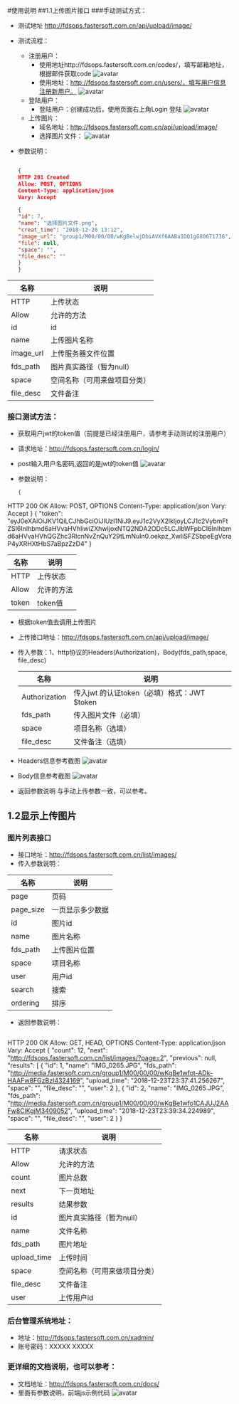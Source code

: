 #使用说明
##1.1上传图片接口
###手动测试方式：
- 测试地址 http://fdsops.fastersoft.com.cn/api/upload/image/
- 测试流程：
  - 注册用户： 
	 - 使用地址http://fdsops.fastersoft.com.cn/codes/，填写邮箱地址，根据邮件获取code
	 ![avatar](https://media.fastersoft.com.cn/group1/M00/00/00/wKgBelwjC8KAQ9bHAAAyFDccYUQ2031539)
	 - 使用地址：http://fdsops.fastersoft.com.cn/users/，填写用户信息注册新用户。
	 ![avatar](https://media.fastersoft.com.cn/group1/M00/00/00/wKgBe1wjA2OAS4g6AACE5lN2q0k2401202)
  - 登陆用户：
	 - 登陆用户：创建成功后，使用页面右上角Login 登陆
	 ![avatar](http://media.fastersoft.com.cn/group1/M00/00/00/wKgBe1wjA9iAAFjaAACPrydp3Co7687590)
  - 上传图片：
 	 - 域名地址：http://fdsops.fastersoft.com.cn/api/upload/image/
 	 - 选择图片文件：
 	 ![avatar](http://media.fastersoft.com.cn/group1/M00/00/00/wKgBelwjDbiAVXf6AABa1DQ1gG80671736)
 - 参数说明：
 
	```json

	{
	HTTP 201 Created
	Allow: POST, OPTIONS
	Content-Type: application/json
	Vary: Accept

	{
    "id": 7,
    "name": "选择图片文件.png",
    "creat_time": "2018-12-26 13:12",
    "image_url": "group1/M00/00/00/wKgBelwjDbiAVXf6AABa1DQ1gG80671736",
    "file": null,
    "space": "",
    "file_desc": ""
    }
   }


| 名称         | 说明                   |
| ------------ | ---------------------- |
| HTTP       | 上传状态               |
| Allow		  | 允许的方法					|
| id			  | id						|
| name         | 上传图片名称           |
| image_url    | 上传服务器文件位置          |
| fds_path     | 图片真实路径（暂为null） |
| space	    | 空间名称（可用来做项目分类） |
| file_desc   | 文件备注         			|

### 接口测试方法：
 - 获取用户jwt的token值（前提是已经注册用户，请参考手动测试的注册用户）
 - 请求地址：http://fdsops.fastersoft.com.cn/login/
 - post输入用户名密码,返回的是jwt的token值
	![avatar](http://media.fastersoft.com.cn/group1/M00/00/00/wKgBelwjDbiAVXf6AABa1DQ1gG80671736)
 - 参数说明：
 
	```json
	{
HTTP 200 OK
Allow: POST, OPTIONS
Content-Type: application/json
Vary: Accept
}
{
    "token": "eyJ0eXAiOiJKV1QiLCJhbGciOiJIUzI1NiJ9.eyJ1c2VyX2lkIjoyLCJ1c2VybmFtZSI6Inlhbmd6aHVvaHVhIiwiZXhwIjoxNTQ2NDA2ODc5LCJlbWFpbCI6Inlhbmd6aHVvaHVhQGZhc3RlcnNvZnQuY29tLmNuIn0.oekpz_XwIiSFZSbpeEgVcraP4yXRHXtHbS7aBpzZzD4"
}



| 名称         | 说明                   |
| ------------ | ---------------------- |
| HTTP       | 上传状态               |
| Allow		  | 允许的方法					|
| token		|	token值					|
   
- 根据token值去调用上传图片
 - 上传接口地址：http://fdsops.fastersoft.com.cn/api/upload/image/
 - 传入参数：1、http协议的Headers(Authorization)，Body(fds_path,space, file_desc)
 
   | 名称         | 说明                   |
   | ------------ | ---------------------- |
   | Authorization | 传入jwt 的认证token（必填）格式：JWT $token   |
   | fds_path		  | 传入图片文件（必填）	|
   |space		|	项目名称（选填）	|
	|file_desc|文件备注（选填）|
 - Headers信息参考截图
	![avatar](http://media.fastersoft.com.cn/group1/M00/00/00/wKgBelwjGeGAVDpBAACH7QgstWw8374719)
 - Body信息参考截图
	![avatar](http://media.fastersoft.com.cn/group1/M00/00/00/wKgBelwjGi6AKxraAADehSzEsCI4222697)
  - 返回参数说明
  与手动上传参数一致，可以参考。
  
  ## 1.2显示上传图片
  ### 图片列表接口
  - 接口地址：http://fdsops.fastersoft.com.cn/list/images/
  - 传入参数说明：
  
| 名称         | 说明                   |
| ------------ | ---------------------- |
|page|	页码|
|page_size|	一页显示多少数据|
|id	|图片id|
|name	|图片名称|
|fds_path|	上传图片位置|
|space	|项目名称|
|user	|用户id|
|search	|搜索|
|ordering	|排序|

  - 返回参数说明：
  
  	```json

HTTP 200 OK
Allow: GET, HEAD, OPTIONS
Content-Type: application/json
Vary: Accept
{
    "count": 12,
    "next": "http://fdsops.fastersoft.com.cn/list/images/?page=2",
    "previous": null,
    "results": [
        {
            "id": 1,
            "name": "IMG_0265.JPG",
            "fds_path": "http://media.fastersoft.com.cn/group1/M00/00/00/wKgBe1wfot-ADk-HAAFw8FGzBzI4324169",
            "upload_time": "2018-12-23T23:37:41.256267",
            "space": "",
            "file_desc": "",
            "user": 2
        },
        {
            "id": 2,
            "name": "IMG_0265.JPG",
            "fds_path": "http://media.fastersoft.com.cn/group1/M00/00/00/wKgBe1wfo1CAJUJ2AAFw8ClKgjM3409052",
            "upload_time": "2018-12-23T23:39:34.224989",
            "space": "",
            "file_desc": "",
            "user": 2
        }
     }


| 名称         | 说明                   |
| ------------ | ---------------------- |
| HTTP       | 请求状态               |
| Allow		  | 允许的方法					|
| count			  | 图片总数			|
| next         | 下一页地址           |
| results    | 结果参数          |
| id     | 图片真实路径（暂为null） |
|name|文件名称|
|fds_path|图片地址|
|upload_time|上传时间|
| space	    | 空间名称（可用来做项目分类） |
| file_desc   | 文件备注         			|
|user|上传用户id|

  
### 后台管理系统地址：
  - 地址：http://fdsops.fastersoft.com.cn/xadmin/
  - 账号密码：XXXXX XXXXX
### 更详细的文档说明，也可以参考：
 - 文档地址：http://fdsops.fastersoft.com.cn/docs/ 
 - 里面有参数说明，前端js示例代码
   ![avatar](http://media.fastersoft.com.cn/group1/M00/00/00/wKgBelwjG-qAAHhDAAX6qjTulLA8942593)

	 
  
  

  
